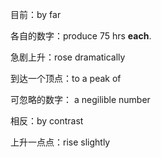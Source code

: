 目前：by far

各自的数字：produce 75 hrs **each**.

急剧上升：rose dramatically

到达一个顶点：to a peak of 

可忽略的数字： a negilible number

相反：by contrast

上升一点点：rise slightly



